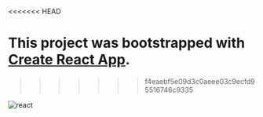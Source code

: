 <<<<<<< HEAD




This project was bootstrapped with [Create React App](https://github.com/facebook/create-react-app).
=======
>>>>>>> f4eaebf5e09d3c0aeee03c9ecfd95516746c9335

![react](https://user-images.githubusercontent.com/45496082/87655825-571fed80-c776-11ea-9ed3-51d211171c38.JPG)

